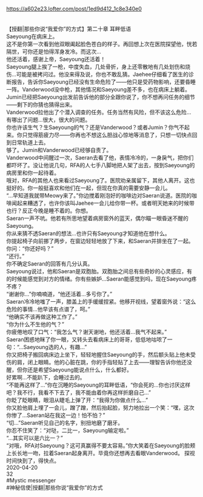 https://a602e23.lofter.com/post/1ed9d412_1c8e340e0<br/>
<br/>
<br/>
【授翻|那些你说“我爱你”的方式】第二十章 耳畔低语<br/>
Saeyoung在病床上。<br/>
这不是你第一次看到他双眼阖起脸色苍白的样子。再回想上次在医院探望他，恍若隔世，可你还是怕得浑身发冷。而这次...<br/>
他还活着，感谢上帝，Saeyoung还活着！<br/>
Saeyoung腿上挨了一枪，中度失血，几处骨折，身上还零散地有几处划伤和烧伤...可能是被拷问过。他没来得及说，你也不敢乱猜。Jaehee仔细看了医生的诊断报告，告诉你Saeyoung已经没有生命危险了——他只是受药物影响，还要昏睡一阵。Vanderwood没中枪，其他情况和Saeyoung差不多，也在病床上躺着。Jumin已经把Saeyoung出发前告诉他的部分全跟你说了，你不想再问任务的细节——剩下的你猜也猜得出来。<br/>
Vanderwood拉他出了个潜入调查的任务。任务当然有风险，但不该这么危险...<br/>
有哪出了问题...很大，很大的问题。<br/>
你也许该生气？生Saeyoung的气？还是Vanderwood？或者Jumin？你气不起来。你只觉得筋疲力尽——你再也不想这么胆战心惊地等消息了，只想一切快点回到日常轨道上去。<br/>
够了。Jumin和Vanderwood已经够自责了。<br/>
Vanderwood中间醒过一次，Saeran去看了他，表情冷冷的，一身戾气，把你们都吓坏了。没让他说几句，RFA的人七手八脚地把人架了出去，按到Saeyoung的病房里和你一起待着。<br/>
哦对，RFA的其他人也来看过Saeyoung了。医院劝亲属留下，其他人离开。这也挺好的。你一般挺喜欢和他们在一起，但现在你真的需要安静一会儿。<br/>
“...早知道我就带Meowy来了。”你边搅着刚泡好的咖啡边对Saeran说道。医院的咖啡闻起来糟透了，也许你该叫Jaehee一会儿给你带一杯。或者明天她来的时候带也行？反正今晚是睡不着的。你想。<br/>
Saeran一声不吭。他若有所思地望着病房窗外的蓝天，偶尔瞄一眼昏迷不醒的Saeyoung。<br/>
你从来猜不透Saeran的想法...也许只有Saeyoung才知道他在想什么。<br/>
你提起椅子向前挪了两步，在窗边轻轻地放了下来，和Saeran并排坐在了一起。<br/>
你问：“你还好吗？”<br/>
“还行。”<br/>
你不确定Saeran的回答有几分认真。<br/>
Saeyoung说过，他和Saeran是双胞胎。双胞胎之间总有些奇妙的心灵感应，有的时候能感觉到对方的情绪。你有些嫉妒...Saeran能感觉到吗，现在Saeyoung疼不疼？<br/>
“谢谢你...”你喃喃道，“他还活着...多亏你了。”<br/>
Saeran冷冷地嗤了一声，膝盖上的手缓缓捏紧。他移开视线，望着窗外说：“这么危险的事情...他早该有点谱了，呵。”<br/>
“他确实不该再做这种工作了。”<br/>
“你为什么不生他的气？”<br/>
你疲倦地叹了口气：“我怎么气？谢天谢地，他还活着...我气不起来。”<br/>
Saeran困惑地眯了你一眼，又转头去看病床上的哥哥，低低地咕哝了一句：“...Saeyoung选的人，有趣...”<br/>
你又把椅子搬回病床边上坐下，轻轻地握住Saeyoung的手，然后额头贴上他未受伤的肩，闭上眼睛。他的心脏在跳，你的手指轻贴了上去——理智告诉你他还没醒，但你还是希望Saeyoung能说点什么，什么都好。<br/>
好累啊...不能趴下，会睡过去的。<br/>
“不能再这样了...”你在沉睡的Saeyoung的耳畔低语，“你会死的...你也讨厌这样吧？我不行，我看不下去了，我不能由着你再这样折磨自己...”<br/>
你眨了眨眼睛，眼泪从睫毛上弹了开：“我得为你做点什么...”<br/>
你又脸他肩上埋了一会儿，蹭了蹭，然后抬起脸，努力地拉出一个笑：“嘿，这次你惨了...Saeran站在我这一边！怕不怕？”<br/>
“切...”Saeran听见自己的名字，别扭地磨了磨牙。<br/>
你忍不住笑了：“对哒，二比一，Saeyoung输定啦。”<br/>
“...其实可以是六比一？”<br/>
“对哦，RFA对Saeyoung？这可真赢得不要太容易。”你大笑着在Saeyoung的脸颊上长长地一吻，拉着Saeran起身离开。毕竟你还想再去看眼Vanderwood。 探视时间快到了，得快点。<br/>
2020-04-20<br/>
32<br/>
#Mystic messenger<br/>
#神秘信使|授翻|那些你说“我爱你”的方式<br/>

